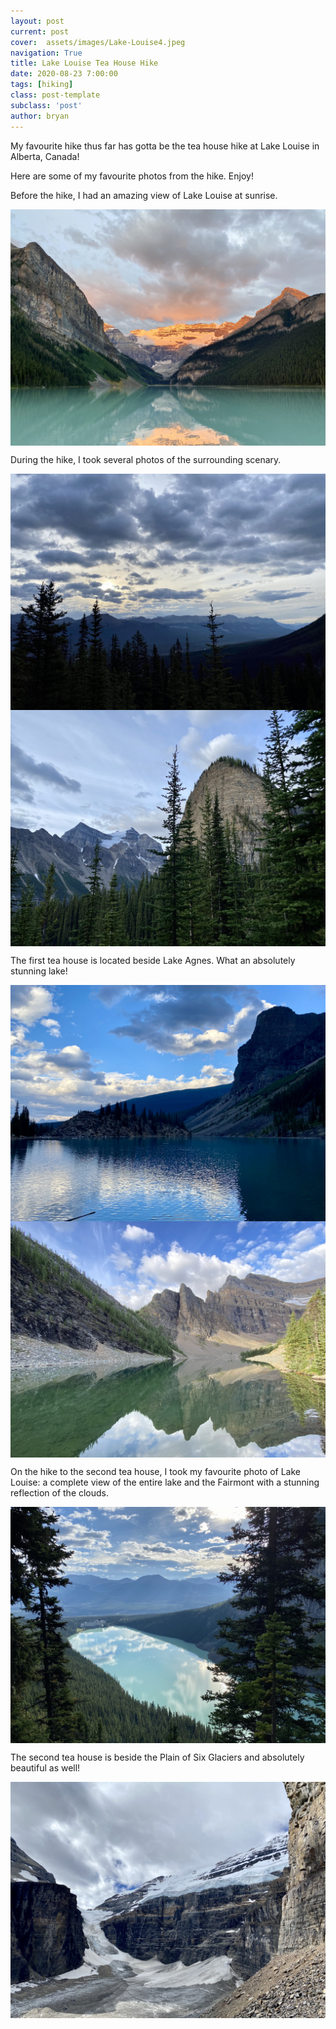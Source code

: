 ```yaml
---
layout: post
current: post
cover:  assets/images/Lake-Louise4.jpeg
navigation: True
title: Lake Louise Tea House Hike
date: 2020-08-23 7:00:00
tags: [hiking]
class: post-template
subclass: 'post'
author: bryan
---
```


My favourite hike thus far has gotta be the tea house hike at Lake Louise in Alberta, Canada! 

Here are some of my favourite photos from the hike. Enjoy!


Before the hike, I had an amazing view of Lake Louise at sunrise. 

<img max-width="100vw" align="center" src="https://github.com/bryanyu1/blog/blob/gh-pages/assets/images/Lake-Louise4.jpeg?raw=true" alt="Lake Louise Sunrise">


During the hike, I took several photos of the surrounding scenary. 

<img max-width="100vw" align="center" src="https://github.com/bryanyu1/blog/blob/gh-pages/assets/images/Lake-Louise5.jpeg?raw=true" alt="Sunrise Views 1">

<img max-width="100vw" align="center" src="https://github.com/bryanyu1/blog/blob/gh-pages/assets/images/Lake-Louise3.jpeg?raw=true" alt="Sunrise Views 2">


The first tea house is located beside Lake Agnes. What an absolutely stunning lake! 

<img max-width="100vw" align="center" src="https://github.com/bryanyu1/blog/blob/gh-pages/assets/images/agnes-lake.jpeg?raw=true" alt="Lake Agnes 1">

<img max-width="100vw" align="center" src="https://github.com/bryanyu1/blog/blob/gh-pages/assets/images/Lake-Agnes2.jpeg?raw=true" alt="Lake Agnes 2">


On the hike to the second tea house, I took my favourite photo of Lake Louise: a complete view of the entire lake and the Fairmont with a stunning reflection of the clouds. 

<img max-width="100vw" align="center" src="https://github.com/bryanyu1/blog/blob/gh-pages/assets/images/Lake-Louise1.jpeg?raw=true" alt="Lake Louise Aerial">


The second tea house is beside the Plain of Six Glaciers and absolutely beautiful as well! 

<img max-width="100vw" align="center" src="https://github.com/bryanyu1/blog/blob/gh-pages/assets/images/Lake-Louise2.jpeg?raw=true" alt="Plain of Six Glaciers">

